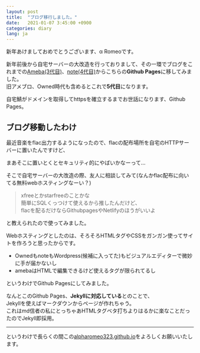 ```yaml
---
layout: post
title:  "ブログ移行しました。"
date:   2021-01-07 3:45:00 +0900
categories: diary
lang: ja
---
```


新年あけましておめでとうございます、α Romeoです。

新年前後から自宅サーバーの大改造を行っておりまして、その一環でブログをこれまでの[Ameba(3代目)][ameba]、[note(4代目)][note]からこちらの**Github Pages**に移してみました。  
旧アメブロ、Owned時代も含めるとこれで**5代目**になります。

自宅鯖がドメインを取得してhttpsを確立するまでお世話になります、Github Pages。

## ブログ移動したわけ

最近音楽をflac出力するようになったので、flacの配布場所を自宅のHTTPサーバーに置いたんですけど、

まあそこに置いとくとセキュリティ的にやばいかなーって…

そこで自宅サーバーの大改造の際、友人に相談してみて(なんかflac配布に向いてる無料webホスティングなーい？)

> xfreeとかstarfreeのことかな  
簡単にSQLくっつけて使えるから推したんだけど、  
flacを配るだけならGithubpagesやNetlifyのほうがいいよ 

と教えられたので使ってみました。

Webホスティングとしたのは、そろそろHTMLタグやCSSをガンガン使ってサイトを作ろうと思ったからです。
- OwnedもnoteもWordpress(候補に入ってた)もビジュアルエディターで微妙に手が届かないし
- amebaはHTMLで編集できるけど使えるタグが限られてるし

というわけでGithub Pagesにしてみました。

なんとこのGithub Pages、**Jekyllに対応している**とのことで、  
Jekyllを使えばマークダウンからページが作れちゃう。  
これはmd信者の私にとっちゃあHTMLタグベタ打ちよりはるかに楽なことだったのでJekyll即採用。

---

というわけで長らくの間この[alpharomeo323.github.io](https://alpharomeo323.github.io)をよろしくお願いいたします。


[ameba]: https://ameblo.jp/ayumu62/
[note]: https://note.com/alpharomeo323